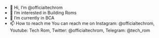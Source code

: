 - 👋 Hi, I’m @officialtechrom
- 👀 I’m interested in Building Roms
- 🌱 I’m currently in BCA
- 📫 How to reach me You can reach me on Instagram: @officialtechrom, Youtube: Tech Rom, Twitter: @officialtechrom, Telegram: @tech_rom
